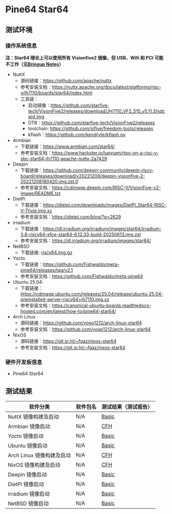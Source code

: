 # Pine64 Star64

## 测试环境

### 操作系统信息

**注：Star64 理论上可以使用所有 Visionfive2 镜像，但 USB、Wifi 和 PCI 可能不工作（见[Bringup Notes](https://wiki.pine64.org/wiki/STAR64)）**

- NuttX
    - 源码链接：https://github.com/apache/nuttx
    - 参考安装文档：https://nuttx.apache.org/docs/latest/platforms/risc-v/jh7110/boards/star64/index.html
    - 工具链：
        - 启动镜像：https://github.com/starfive-tech/VisionFive2/releases/download/JH7110_VF2_515_v5.11.3/sdcard.img
        - DTB：https://github.com/starfive-tech/VisionFive2/releases
        - toolchain: https://github.com/sifive/freedom-tools/releases
        - kflash：https://github.com/kendryte/kflash.py
- Armbian
    - 下载链接：https://www.armbian.com/star64/
    - 参考安装文档：https://www.hackster.io/lupyuen/rtos-on-a-risc-v-sbc-star64-jh7110-apache-nuttx-2a7429
- Deepin
    - 下载链接：https://github.com/deepin-community/deepin-riscv-board/releases/download/v20221209/deepin-visionfive-2-20221208180420.img.zst.0
    - 参考安装文档：https://cdimage.deepin.com/RISC-V/VisionFive-v2-image/README.txt
- DietPi
    - 下载链接：https://dietpi.com/downloads/images/DietPi_Star64-RISC-V-Trixie.img.xz
    - 参考安装文档：https://dietpi.com/blog/?p=2629
- irradium
    - 下载链接：https://dl.irradium.org/irradium/images/star64/irradium-3.8-riscv64-xfce-star64-6.12.33-build-20250613.img.zst
    - 参考安装文档：https://dl.irradium.org/irradium/images/star64/
- NetBSD
    - 下载链接: [riscv64.img.gz](https://nyftp.netbsd.org/pub/NetBSD-daily/HEAD/latest/riscv-riscv64/binary/gzimg/)
- Yocto
    - 下载链接：https://github.com/Fishwaldo/meta-pine64/releases/tag/v2.1
    - 参考安装文档：https://github.com/Fishwaldo/meta-pine64
- Ubuntu 25.04:
    - 下载链接：https://cdimage.ubuntu.com/releases/25.04/release/ubuntu-25.04-preinstalled-server-riscv64+jh7110.img.xz
    - 参考安装文档：https://canonical-ubuntu-boards.readthedocs-hosted.com/en/latest/how-to/pine64-star64/
- Arch Linux
    - 源码链接：https://github.com/yogo1212/arch-linux-star64
    - 参考安装文档：https://github.com/yogo1212/arch-linux-star64
- NixOS
    - 源码链接：https://git.sr.ht/~fgaz/nixos-star64
    - 参考安装文档：https://git.sr.ht/~fgaz/nixos-star64

### 硬件开发板信息

- Pine64 Star64

## 测试结果

| 软件分类                  | 软件包名 | 测试结果（测试报告） |
| ------------------------- | -------- | -------------------- |
| NuttX 镜像构建及启动      | N/A      | [Basic][NuttX]       |
| Armbian 镜像启动          | N/A      | [CFH][Armbian]       |
| Yocto 镜像启动            | N/A      | [Basic][Yocto]       |
| Ubuntu 镜像启动           | N/A      | [Basic][Ubuntu]      |
| Arch Linux 镜像构建及启动 | N/A      | [CFH][ArchLinux]     |
| NixOS 镜像构建及启动      | N/A      | [CFH][NixOS]         |
| Deepin 镜像启动           | N/A      | [Basic][Deepin]      |
| DietPi 镜像启动           | N/A      | [Basic][DietPi]      |
| irradium 镜像启动         | N/A      | [Basic][irradium]    |
| NetBSD 镜像启动           | N/A      | [Basic][NetBSD]      |

[NixOS]: ./NixOS/README_zh.md
[NuttX]: ./NuttX/README_zh.md
[Armbian]: ./Armbian/README_zh.md
[Yocto]: ./Yocto/README_zh.md
[Ubuntu]: ./Ubuntu/README_zh.md
[ArchLinux]: ./ArchLinux/README_zh.md
[Deepin]: ./Deepin/README_zh.md
[DietPi]: ./DietPi/README_zh.md
[irradium]: ./irradium/README_zh.md
[NetBSD]: ./NetBSD/README_zh.md